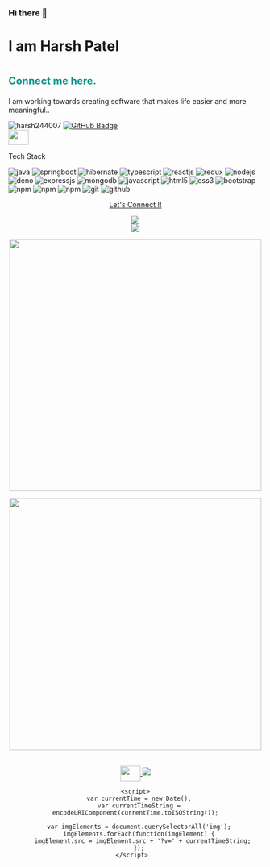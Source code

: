 ### Hi there 👋
<h1>I am Harsh Patel<h1>
    <h3 style="font-size: 1.2em; color: #0d9488;">
<p style="font-size: 1.2em; color: #0d9488;">
  <a href="https://harsh-portfolio-flax.vercel.app/" style="color: #0d9488; text-decoration: none;" target="_blank">
  Connect me here.
  </a>
</p>
</h3>
<p>I am working towards creating software that makes life easier and more meaningful..<p>
  <p align="left"> <img src="https://komarev.com/ghpvc/?username=harsh244007&label=Profile%20views&color=0e75b6&style=flat" alt="harsh244007" />
<a href="https://github.com/harsh244007?tab=followers"><img src="https://img.shields.io/github/followers/harsh244007?label=Followers&style=social" alt="GitHub Badge"></a>
 <br>
<a href="https://www.linkedin.com/in/harsh-patel244/" target="blank">
  <img align="center" src="https://raw.githubusercontent.com/rahuldkjain/github-profile-readme-generator/master/src/images/icons/Social/linked-in-alt.svg"  height="30" width="40" />
  </a>

  
<!--
**Harsh244007/Harsh244007** is a ✨ _special_ ✨ repository because its `README.md` (this file) appears on your GitHub profile.

Here are some ideas to get you started:



- 🔭 I’m currently working on ...
- 🌱 I’m currently learning ...
- 👯 I’m looking to collaborate on ...
- 🤔 I’m looking for help with ...
- 💬 Ask me about ...
- 📫 How to reach me: ...
- 😄 Pronouns: ...
- ⚡ Fun fact: ...
-->
<br>
    <p>Tech Stack</p>
      <img src="https://img.shields.io/badge/java-323330?style=for-the-badge&logo=java&logoColor=F7DF1E" alt="java"/>
    <img src="https://img.shields.io/badge/springboot-323330?style=for-the-badge&logo=spring&logoColor=greeen" alt="springboot"/>
    <img src="https://img.shields.io/badge/hibernate-323330?style=for-the-badge&logo=hibernate&logoColor=red" alt="hibernate"/>
    <img src="https://img.shields.io/badge/Typescript-323330?style=for-the-badge&logo=typescript&logoColor=F7DF1E" alt="typescript"/>
    <img src="https://img.shields.io/badge/React-323330?style=for-the-badge&logo=react&logoColor=61DAFB" alt="reactjs" />
    <img src="https://img.shields.io/badge/Redux-323330?style=for-the-badge&logo=redux&logoColor=white" alt="redux" />
    <img src="https://img.shields.io/badge/Node.js-323330?style=for-the-badge&logo=nodedotjs&logoColor=green" alt="nodejs" />
    <img src="https://img.shields.io/badge/deno-323330?style=for-the-badge&logo=deno&logoColor=orange" alt="deno" />
    <img src="https://img.shields.io/badge/Express.js-323330?style=for-the-badge&logo=express&logoColor=lightgreen" alt="expressjs"/>
    <img src="https://img.shields.io/badge/MongoDB-323330?style=for-the-badge&logo=mongodb&logoColor=green" alt="mongodb"/>
    <img src="https://img.shields.io/badge/JavaScript-323330?style=for-the-badge&logo=javascript&logoColor=F7DF1E" alt="javascript"/>
    <img src="https://img.shields.io/badge/HTML5-323330?style=for-the-badge&logo=html5&logoColor=red" alt="html5"/>
    <img src="https://img.shields.io/badge/CSS3-323330?style=for-the-badge&logo=css3&logoColor=redblue" alt="css3"/>
    <img src="https://img.shields.io/badge/Bootstrap-323330?style=for-the-badge&logo=bootstrap&logoColor=blue" alt="bootstrap"/>
    <img src="https://img.shields.io/badge/npm-323330?style=for-the-badge&logo=npm&logoColor=red" alt="npm"/>
    <img src="https://img.shields.io/badge/yarn-323330?style=for-the-badge&logo=npm&logoColor=blue" alt="npm"/>
    <img src="https://img.shields.io/badge/pnpm-323330?style=for-the-badge&logo=npm&logoColor=orange" alt="npm"/>
      <img src="https://img.shields.io/badge/Git-323330?style=for-the-badge&logo=git&logoColor=red" alt="git"/>
    <img src="https://img.shields.io/badge/GitHub-000000?style=for-the-badge&logo=github&logoColor=white" alt="github"/>

</p>
    <a href="https://www.linkedin.com/in/harsh-patel244/" target="blank">
<div onclick="parent.location='https://www.linkedin.com/in/harsh-patel244/'" align="center"><p>Let's Connect !!</p><img   src="https://raw.githubusercontent.com/ShahriarShafin/ShahriarShafin/main/Assets/handshake.gif"></div>
  </a>

<div align="center">

<img align="center" src="https://github-readme-stats.vercel.app/api?username=harsh244007&show_icons=true&theme=radical">

  
   <div align="center">  
     
   <p align="center">
  <img align="center" src="https://github-readme-stats.vercel.app/api/top-langs?username=Harsh244007&hide=c%23,powershell,Mathematica,Ruby,Objective-C,Objective-C%2b%2b,Cuda&title_color=61dafb&text_color=ffffff&icon_color=61dafb&bg_color=20232a&langs_count=8&layout=compact&show_icons=true&theme=radical&border_color=61dafb&hide_border=true&v=" width=500 /></p>
 
   


<p align="center">
<img align="center" src="https://github-readme-streak-stats.herokuapp.com/?user=harsh244007&show_icons=true&theme=react&border_color=61dafb&hide_border=true" width=500/></p> 

   
   
</p>  
     
     
     
  
  <br>

<a href="https://www.linkedin.com/in/harsh-patel244/" target="blank">
  <img align="center" src="https://raw.githubusercontent.com/rahuldkjain/github-profile-readme-generator/master/src/images/icons/Social/linked-in-alt.svg"  height="30" width="40" />
  </a>

  <img  src="https://raw.githubusercontent.com/Trilokia/Trilokia/379277808c61ef204768a61bbc5d25bc7798ccf1/bottom_header.svg">

  
    <script>
      var currentTime = new Date();
      var currentTimeString = encodeURIComponent(currentTime.toISOString());

      var imgElements = document.querySelectorAll('img');
      imgElements.forEach(function(imgElement) {
        imgElement.src = imgElement.src + '?v=' + currentTimeString;
      });
    </script>  
  
